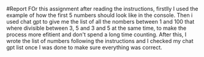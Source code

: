 #Report
FOr this assignment after reading the instructions, firstlly I used the example of how the first 5 numbers should look like in the console.
Then i used chat gpt to give me the list of all the nombers between 1 and 100 that where divisible between 3, 5 and 3 and 5 at the same time, to make the process more efitient and don't spend a long time counting.
After this, I wrote the list of numbers following the instructions and I checked my chat gpt list once I was done to make sure everything was correct.